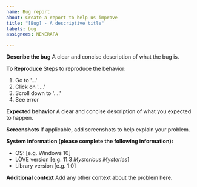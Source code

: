 ```yaml
---
name: Bug report
about: Create a report to help us improve
title: "[Bug] - A descriptive title"
labels: bug
assignees: NEKERAFA

---
```


**Describe the bug**
A clear and concise description of what the bug is.

**To Reproduce**
Steps to reproduce the behavior:
1. Go to '...'
2. Click on '....'
3. Scroll down to '....'
4. See error

**Expected behavior**
A clear and concise description of what you expected to happen.

**Screenshots**
If applicable, add screenshots to help explain your problem.

**System information (please complete the following information):**
 - OS: [e.g. Windows 10]
 - LÖVE version [e.g. 11.3 *Mysterious Mysteries*]
 - Library version [e.g. 1.0]

**Additional context**
Add any other context about the problem here.
